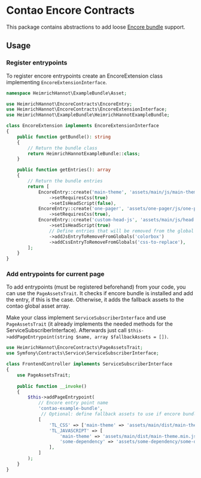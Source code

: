 # Contao Encore Contracts

This package contains abstractions to add loose [Encore bundle](https://github.com/heimrichhannot/contao-encore-bundle) support.

## Usage

### Register entrypoints

To register encore entrypoints create an EncoreExtension class implementing `EncoreExtensionInterface`.

```php
namespace HeimrichHannot\ExampleBundle\Asset;

use HeimrichHannot\EncoreContracts\EncoreEntry;
use HeimrichHannot\EncoreContracts\EncoreExtensionInterface;
use HeimrichHannot\ExampleBundle\HeimrichHannotExampleBundle;

class EncoreExtension implements EncoreExtensionInterface
{
    public function getBundle(): string
    {
        // Return the bundle class
        return HeimrichHannotExampleBundle::class;
    }

    public function getEntries(): array
    {
        // Return the bundle entries
        return [
            EncoreEntry::create('main-theme', 'assets/main/js/main-theme.js')
                ->setRequiresCss(true)
                ->setIsHeadScript(false),
            EncoreEntry::create('one-pager', 'assets/one-pager/js/one-pager.js')
                ->setRequiresCss(true),
            EncoreEntry::create('custom-head-js', 'assets/main/js/head.js')
                ->setIsHeadScript(true)
                // Define entries that will be removed from the global asset array
                ->addJsEntryToRemoveFromGlobals('colorbox')
                ->addCssEntryToRemoveFromGlobals('css-to-replace'),
        ];
    }
}
```

### Add entrypoints for current page

To add entrypoints (must be registered beforehand) from your code, you can use the `PageAssetsTrait`. 
It checks if encore bundle is installed and add the entry, if this is the case. 
Otherwise, it adds the fallback assets to the contao global asset array.

Make your class implement `ServiceSubscriberInterface` and use `PageAssetsTrait` (it already implements the needed methods for the ServiceSubscriberInterface).
Afterwards just call `$this->addPageEntrypoint(string $name, array $fallbackAssets = [])`.

```php
use HeimrichHannot\EncoreContracts\PageAssetsTrait;
use Symfony\Contracts\Service\ServiceSubscriberInterface;

class FrontendController implements ServiceSubscriberInterface
{
    use PageAssetsTrait;
    
    public function __invoke()
    {
        $this->addPageEntrypoint(
            // Encore entry point name
            'contao-example-bundle', 
             // Optional: define fallback assets to use if encore bundle is not installed
            [
                'TL_CSS' => ['main-theme' => 'assets/main/dist/main-theme.min.css|static'],
                'TL_JAVASCRIPT' => [
                    'main-theme' => 'assets/main/dist/main-theme.min.js|static',
                    'some-dependency' => 'assets/some-dependency/some-dependency.min.js|static',
                ],
            ]
        );
    }
}
```

